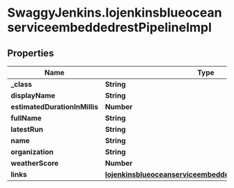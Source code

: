 # SwaggyJenkins.IojenkinsblueoceanserviceembeddedrestPipelineImpl

## Properties
Name | Type | Description | Notes
------------ | ------------- | ------------- | -------------
**_class** | **String** |  | [optional] 
**displayName** | **String** |  | [optional] 
**estimatedDurationInMillis** | **Number** |  | [optional] 
**fullName** | **String** |  | [optional] 
**latestRun** | **String** |  | [optional] 
**name** | **String** |  | [optional] 
**organization** | **String** |  | [optional] 
**weatherScore** | **Number** |  | [optional] 
**links** | [**IojenkinsblueoceanserviceembeddedrestPipelineImplLinks**](IojenkinsblueoceanserviceembeddedrestPipelineImplLinks.md) |  | [optional] 


